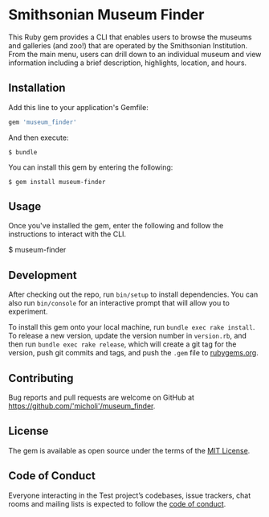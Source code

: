 # Smithsonian Museum Finder

This Ruby gem provides a CLI that enables users to browse the museums and galleries (and zoo!) that are operated by the Smithsonian Institution. From the main menu, users can drill down to an individual museum and view information including a brief description, highlights, location, and hours.

## Installation

Add this line to your application's Gemfile:

```ruby
gem 'museum_finder'
```

And then execute:

    $ bundle

You can install this gem by entering the following:

    $ gem install museum-finder

## Usage

Once you've installed the gem, enter the following and follow the instructions to interact with the CLI.

  $ museum-finder

## Development

After checking out the repo, run `bin/setup` to install dependencies. You can also run `bin/console` for an interactive prompt that will allow you to experiment.

To install this gem onto your local machine, run `bundle exec rake install`. To release a new version, update the version number in `version.rb`, and then run `bundle exec rake release`, which will create a git tag for the version, push git commits and tags, and push the `.gem` file to [rubygems.org](https://rubygems.org).

## Contributing

Bug reports and pull requests are welcome on GitHub at https://github.com/'micholi'/museum_finder.

## License

The gem is available as open source under the terms of the [MIT License](https://opensource.org/licenses/MIT).

## Code of Conduct

Everyone interacting in the Test project’s codebases, issue trackers, chat rooms and mailing lists is expected to follow the [code of conduct](https://github.com/'micholi'/test/blob/master/CODE_OF_CONDUCT.md).

